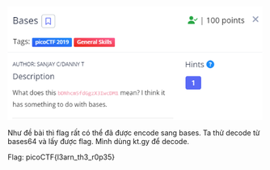 ![Alt text](image.png)

Như đề bài thì flag rất có thể đã được encode sang bases. Ta thử decode từ bases64 và lấy được flag.
Mình dùng kt.gy để decode.

Flag: picoCTF{l3arn_th3_r0p35}